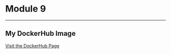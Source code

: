 #  Module 9

---

## My DockerHub Image
[Visit the DockerHub Page](https://hub.docker.com/r/pruthvidholkia/601_module9)